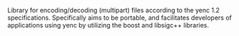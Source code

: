 Library for encoding/decoding (multipart) files according to the yenc 1.2 specifications. Specifically aims to be portable, and facilitates developers of applications using yenc by utilizing the boost and libsigc++ libraries.